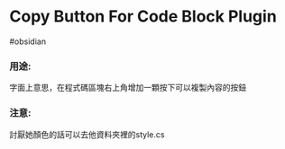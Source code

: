 # Copy Button For Code Block Plugin
#obsidian 

### 用途:
字面上意思，在程式碼區塊右上角增加一顆按下可以複製內容的按鈕
### 注意:
討厭她顏色的話可以去他資料夾裡的style.cs